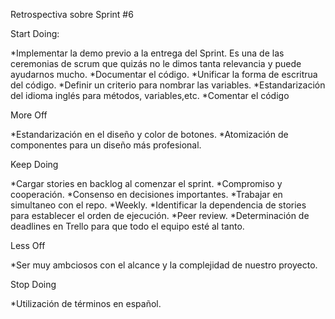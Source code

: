 Retrospectiva sobre Sprint #6

Start Doing:

*Implementar la demo previo a la entrega del Sprint. Es una de las ceremonias de scrum que quizás no le dimos tanta relevancia y puede ayudarnos mucho.
*Documentar el código. 
*Unificar la forma de escritrua del código. 
*Definir un criterio para nombrar las variables.
*Estandarización del idioma inglés para métodos, variables,etc.
*Comentar el código

More Off

*Estandarización en el diseño y color de botones. 
*Atomización de componentes para un diseño más profesional.


Keep Doing

*Cargar stories en backlog al comenzar el sprint. 
*Compromiso y cooperación. 
*Consenso en decisiones importantes. 
*Trabajar en simultaneo con el repo. 
*Weekly.
*Identificar la dependencia de stories para establecer el orden de ejecución. 
*Peer review.
*Determinación de deadlines en Trello para que todo el equipo esté al tanto.

Less Off

*Ser muy ambciosos con el alcance y la complejidad de nuestro proyecto.


Stop Doing

*Utilización de términos en español.



